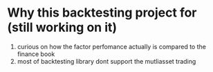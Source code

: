 # Why this backtesting project for (still working on it)
1. curious on how the factor perfomance actually is compared to the finance book
2. most of backtesting library dont support the mutliasset trading
